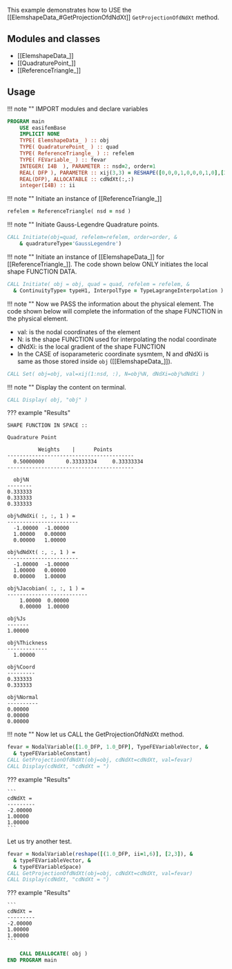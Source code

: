 This example demonstrates how to USE the [[ElemshapeData_#GetProjectionOfdNdXt]] `GetProjectionOfdNdXt` method.

## Modules and classes

- [[ElemshapeData_]]
- [[QuadraturePoint_]]
- [[ReferenceTriangle_]]

## Usage

!!! note ""
IMPORT modules and declare variables

```fortran
PROGRAM main
    USE easifemBase
    IMPLICIT NONE
    TYPE( ElemshapeData_ ) :: obj
    TYPE( QuadraturePoint_ ) :: quad
    TYPE( ReferenceTriangle_ ) :: refelem
    TYPE( FEVariable_ ) :: fevar
    INTEGER( I4B  ), PARAMETER :: nsd=2, order=1
    REAL( DFP ), PARAMETER :: xij(3,3) = RESHAPE([0,0,0,1,0,0,0,1,0],[3,3])
    REAL(DFP), ALLOCATABLE :: cdNdXt(:,:)
    integer(I4B) :: ii
```

!!! note ""
Initiate an instance of [[ReferenceTriangle_]]

```fortran
refelem = ReferenceTriangle( nsd = nsd )
```

!!! note ""
Initiate Gauss-Legendre Quadrature points.

```fortran
CALL Initiate(obj=quad, refelem=refelem, order=order, &
    & quadratureType='GaussLegendre')
```

!!! note ""
Initiate an instance of [[ElemshapeData_]] for [[ReferenceTriangle_]]. The code shown below ONLY initiates the local shape FUNCTION DATA.

```fortran
CALL Initiate( obj = obj, quad = quad, refelem = refelem, &
  & ContinuityType= typeH1, InterpolType = TypeLagrangeInterpolation )
```

!!! note ""
Now we PASS the information about the physical element. The code shown below will complete the information of the shape FUNCTION in the physical element.

- val: is the nodal coordinates of the element
- N: is the shape FUNCTION used for interpolating the nodal coordinate
- dNdXi: is the local gradient of the shape FUNCTION
- In the CASE of isoparameteric coordinate sysmtem, N and dNdXi is same as those stored inside `obj` ([[ElemshapeData_]]).

```fortran
CALL Set( obj=obj, val=xij(1:nsd, :), N=obj%N, dNdXi=obj%dNdXi )
```

!!! note ""
Display the content on terminal.

```fortran
CALL Display( obj, "obj" )
```

??? example "Results"

    SHAPE FUNCTION IN SPACE ::

    Quadrature Point

              Weights    |      Points
    -----------------------------------------
      0.50000000       0.33333334     0.33333334
    -----------------------------------------

      obj%N
    --------
    0.333333
    0.333333
    0.333333

    obj%dNdXi( :, :, 1 ) =
    -----------------------
      -1.00000  -1.00000
      1.00000   0.00000
      0.00000   1.00000

    obj%dNdXt( :, :, 1 ) =
    -----------------------
      -1.00000  -1.00000
      1.00000   0.00000
      0.00000   1.00000

    obj%Jacobian( :, :, 1 ) =
    --------------------------
        1.00000  0.00000
        0.00000  1.00000

    obj%Js
    -------
    1.00000

    obj%Thickness
    -------------
      1.00000

    obj%Coord
    ---------
    0.333333
    0.333333

    obj%Normal
    ----------
    0.00000
    0.00000
    0.00000

!!! note ""
Now let us CALL the GetProjectionOfdNdXt method.

```fortran
fevar = NodalVariable([1.0_DFP, 1.0_DFP], TypeFEVariableVector, &
  & typeFEVariableConstant)
CALL GetProjectionOfdNdXt(obj=obj, cdNdXt=cdNdXt, val=fevar)
CALL Display(cdNdXt, "cdNdXt = ")
```

??? example "Results"

    ```
    cdNdXt =
    ---------
    -2.00000
    1.00000
    1.00000
    ```

Let us try another test.

```fortran
fevar = NodalVariable(reshape([(1.0_DFP, ii=1,6)], [2,3]), &
  & typeFEVariableVector, &
  & typeFEVariableSpace)
CALL GetProjectionOfdNdXt(obj=obj, cdNdXt=cdNdXt, val=fevar)
CALL Display(cdNdXt, "cdNdXt = ")
```

??? example "Results"

    ```
    cdNdXt =
    ---------
    -2.00000
    1.00000
    1.00000
    ```

```fortran
    CALL DEALLOCATE( obj )
END PROGRAM main
```
